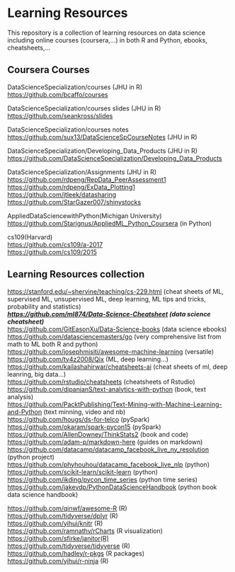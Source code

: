 # Learning Resources

This repository is a collection of learning resources on data science including online courses (coursera,...) in both R and Python, ebooks, cheatsheets,...
 
## Coursera Courses
DataScienceSpecialization/courses (JHU in R)<br>
https://github.com/bcaffo/courses

DataScienceSpecialization/courses slides (JHU in R)<br>
https://github.com/seankross/slides

DataScienceSpecialization/courses notes<br>
https://github.com/sux13/DataScienceSpCourseNotes (JHU in R)

DataScienceSpecialization/Developing_Data_Products (JHU in R)<br>
https://github.com/DataScienceSpecialization/Developing_Data_Products

DataScienceSpecialization/Assignments (JHU in R)<br>
https://github.com/rdpeng/RepData_PeerAssessment1<br>
https://github.com/rdpeng/ExData_Plotting1<br>
https://github.com/jtleek/datasharing<br>
https://github.com/StarGazer007/shinystocks<br>

AppliedDataSciencewithPython(Michigan University)<br> 
https://github.com/Starignus/AppliedML_Python_Coursera (in Python)<br>

cs109(Harvard)<br>
https://github.com/cs109/a-2017 <br>
https://github.com/cs109/2015 <br>

## Learning Resources collection
https://stanford.edu/~shervine/teaching/cs-229.html (cheat sheets of ML, supervised ML, unsupervised ML, deep learning, ML tips and tricks, probability and statistics) *****<br>
https://github.com/ml874/Data-Science-Cheatsheet (data science cheatsheet)*****<br>
https://github.com/GitEasonXu/Data-Science-books (data science ebooks)<br>
https://github.com/datasciencemasters/go (very comprehensive list from math to ML both R and python)<br>
https://github.com/josephmisiti/awesome-machine-learning (versatile)<br>
https://github.com/ty4z2008/Qix (ML, deep learning...)<br>
https://github.com/kailashahirwar/cheatsheets-ai (cheat sheets of ml, deep leanring, big data...)<br>
https://github.com/rstudio/cheatsheets (cheatsheets of Rstudio)<br>
https://github.com/dipanjanS/text-analytics-with-python (book, text analysis)<br>
https://github.com/PacktPublishing/Text-Mining-with-Machine-Learning-and-Python (text minning, video and nb)<br>
https://github.com/hougs/ds-for-telco (pySpark)<br>
https://github.com/okaram/spark-pycon15 (pySpark)<br>
https://github.com/AllenDowney/ThinkStats2 (book and code)<br>
https://github.com/adam-p/markdown-here (guides on markdown)<br>
https://github.com/datacamp/datacamp_facebook_live_ny_resolution (python project)<br>
https://github.com/phyhouhou/datacamp_facebook_live_nlp (python)<br>
https://github.com/scikit-learn/scikit-learn (python)<br>
https://github.com/ikding/pycon_time_series (python time series)<br>
https://github.com/jakevdp/PythonDataScienceHandbook (python book data science handbook)<br>

https://github.com/qinwf/awesome-R (R)<br>
https://github.com/tidyverse/dplyr (R)<br>
https://github.com/yihui/knitr (R)<br>
https://github.com/ramnathv/rCharts (R visualization)<br>
https://github.com/sfirke/janitor(R)<br>
https://github.com/tidyverse/tidyverse (R)<br>
https://github.com/hadley/r-pkgs (R packages)<br>
https://github.com/yihui/r-ninja (R)<br>


